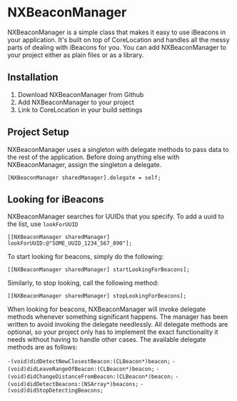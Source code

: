 # NXBeaconManager
NXBeaconManager is a simple class that makes it easy to use iBeacons in your application. It's built on top of CoreLocation and handles all the messy parts of dealing with iBeacons for you. You can add NXBeaconManager to your project either as plain files or as a library.

## Installation
1. Download NXBeaconManager from Github
2. Add NXBeaconManager to your project
3. Link to CoreLocation in your build settings

## Project Setup
NXBeaconManager uses a singleton with delegate methods to pass data to the rest of the application. Before doing anything else with NXBeaconManager, assign the singleton a delegate.

`[NXBeaconManager sharedManager].delegate = self;`

## Looking for iBeacons
NXBeaconManager searches for UUIDs that you specify. To add a uuid to the list, use `lookForUUID`

`[[NXBeaconManager sharedManager] lookForUUID:@"SOME_UUID_1234_567_890"];`

To start looking for beacons, simply do the following:

`[[NXBeaconManager sharedManager] startLookingForBeacons];`

Similarly, to stop looking, call the following method:

`[[NXBeaconManager sharedManager] stopLookingForBeacons];`

When looking for beacons, NXBeaconManager will invoke delegate methods whenever something significant happens. The manager has been written to avoid invoking the delegate needlessly. All delegate methods are optional, so your project only has to implement the exact functionality it needs without having to handle other cases. The available delegate methods are as follows:

`-(void)didDetectNewClosestBeacon:(CLBeacon*)beacon;`
`-(void)didLeaveRangeOfBeacon:(CLBeacon*)beacon;`
`-(void)didChangeDistanceFromBeacon:(CLBeacon*)beacon;`
`-(void)didDetectBeacons:(NSArray*)beacons;`
`- (void)didStopDetectingBeacons;`
